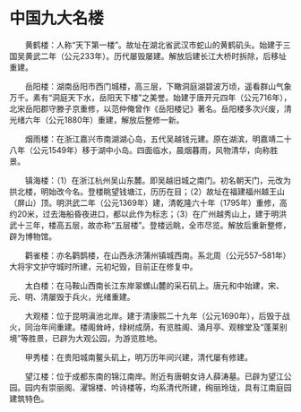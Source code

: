 # 中国九大名楼  

&emsp;&emsp;黄鹤楼：人称“天下第一楼”。故址在湖北省武汉市蛇山的黄鹤矶头。始建于三国吴黄武二年（公元233年）。历代屡毁屡建。解放后建长江大桥时拆除，后移址重建。  

&emsp;&emsp;岳阳楼：湖南岳阳市西门城楼，高三层，下瞰洞庭湖碧波万顷，遥看群山气象万千。素有“洞庭天下水，岳阳天下楼”之美誉。始建于唐开元四年（公元716年），北宋岳阳郡守滕子京重修，以范仲俺曾作《岳阳楼记》著名。岳阳楼多次兴废，清光绪六年（公元1880年）重建，解放后整修一新。  

&emsp;&emsp;烟雨楼：在浙江嘉兴市南湖湖心岛，五代吴越钱元建。原在湖滨，明嘉靖二十八年（公元1549年）移于湖中小岛。四面临水，晨烟暮雨，风物清华，向称胜景。  

&emsp;&emsp;镇海楼：（1）在浙江杭州吴山东麓。即吴越旧城之南门。初名朝天门，元改为拱北楼，明始改今名。登楼眺望钱塘江，历历在目；（2）故址在福建福州越王山（屏山）顶。明洪武二年（公元1369年）建，清乾隆六十年（1795年）重修，高约20米，过去海船昏夜进口，都以此作为标志；（3）在广州越秀山上，建于明洪武十三年，楼高五层，故亦称“五层楼”。登楼远眺，全市尽览。解放后重新整修，辟为博物馆。  

&emsp;&emsp;鹳雀楼：亦名鹳鹊楼，在山西永济蒲州镇城西南。系北周（公元557–581年）大将宇文护守城时所建，元初圮毁，目前正在修复中。  

&emsp;&emsp;太白楼：在马鞍山西南长江东岸翠螺山麓的采石矶上。唐元和中始建，宋、元、明、清屡毁于兵火，光绪重建。  

&emsp;&emsp;大观楼：位于昆明滇池北岸。建于清康熙二十九年（公元1690年），后毁于战火，同治年间重建。楼阁耸峙，绿树成荫，有览胜阁、涌月亭、观稼堂及“蓬莱别境”等胜景，已辟为大观公园，为游览胜地。  

&emsp;&emsp;甲秀楼：在贵阳城南鳌头矶上，明万历年间兴建，清代屡有修建。  

&emsp;&emsp;望江楼：位于成都东南的锦江南岸。附近有唐朝女诗人薛涛墓。已辟为望江公园。园内有崇丽阁、濯锦楼、吟诗楼等，均系清代所建，绚丽玲珑，具有江南庭园建筑特色。  
<!-- Last processed: 2025-07-22 03:44:31 -->
